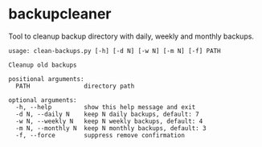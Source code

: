 # backupcleaner

Tool to cleanup backup directory with daily, weekly and monthly backups.

```text
usage: clean-backups.py [-h] [-d N] [-w N] [-m N] [-f] PATH

Cleanup old backups

positional arguments:
  PATH               directory path

optional arguments:
  -h, --help         show this help message and exit
  -d N, --daily N    keep N daily backups, default: 7
  -w N, --weekly N   keep N weekly backups, default: 4
  -m N, --monthly N  keep N monthly backups, default: 3
  -f, --force        suppress remove confirmation
```
